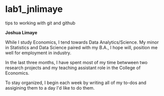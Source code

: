 # lab1_jnlimaye
tips to working with git and github

**Joshua Limaye**

While I study Economics, I tend towards Data Analytics/Science. My minor in Statistics and Data Science paired with my B.A., I hope will, position me well for employment in industry.

In the last three months, I have spent most of my time betwween two research projects and my teaching assistant role in the College of Economics. 

To stay organized, I begin each week by writing all of my to-dos and assigining them to a day I'd like to do them.
